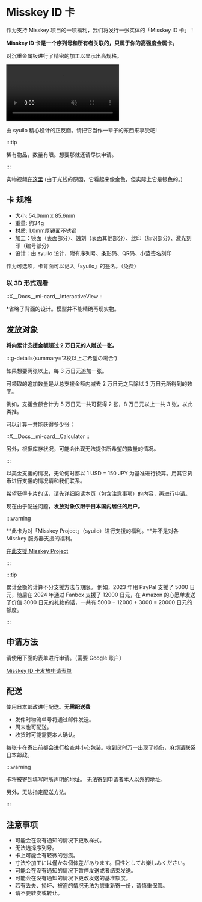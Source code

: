 # Misskey ID 卡

作为支持 Misskey 项目的一项福利，我们将发行一张实体的「Misskey ID 卡」！

**Misskey ID 卡是一个序列号和所有者关联的，只属于你的高强度金属卡。**

对沉重金属板进行了精密的加工以显示出高规格。

<video src="/video/mi-id-card-teaser.mp4" muted autoplay loop></video>

由 syuilo 精心设计的正反面。请把它当作一辈子的东西来享受吧!

:::tip

稀有物品，数量有限。想要那就还请尽快申请。

:::

实物视频[在这里](https://www.youtube.com/shorts/AdzzwxEa-WE) (由于光线的原因，它看起来像金色，但实际上它是银色的。)

## 卡 规格

- 大小: 54.0mm x 85.6mm
- 重量: 约34g
- 材质: 1.0mm厚镜面不锈钢
- 加工：镜面（表面部分）、蚀刻（表面其他部分）、丝印（标识部分）、激光刻印（编号部分）
- 设计：由 syuilo 设计，附有序列号、条形码、QR码、小蓝签名刻印

作为可选项，卡背面可以记入「syuilo」的签名。（免费）

### 以 3D 形式观看

::X__Docs__mi-card__InteractiveView
::

\*省略了背面的设计。模型并不能精确再现实物。

## 发放对象

**将向累计支援金额超过 2 万日元的人赠送一张。**

:::g-details{summary='2枚以上ご希望の場合'}

如果想要两张以上，每 3 万日元追加一张。

可领取的追加数量是从总支援金额内减去 2 万日元之后除以 3 万日元所得到的数字。

例如，支援金额合计为 5 万日元一共可获得 2 张，8 万日元以上一共 3 张，以此类推。

可以计算一共能获得多少张：

::X__Docs__mi-card__Calculator
::

另外，根据库存状况，可能会出现无法提供所希望的数量的情况。

:::

以美金支援的情况，无论何时都以 1 USD = 150 JPY 为基准进行换算。用其它货币进行支援的情况请和我们联系。

希望获得卡片的话，请先详细阅读本页（包含[注意事项](#注意事项)）的内容，再进行申请。

现在由于配送问题，**发放对象仅限于日本国内居住的用户。**

:::warning

\*\*此卡为对「Misskey Project」（syuilo）进行支援的福利。\*\*并不是对各 Misskey 服务器支援的福利。

[在此支援 Misskey Project](/docs/donate/)

:::

:::tip

累计金额的计算不分支援方法与期限。
例如，2023 年用 PayPal 支援了 5000 日元，随后在 2024 年通过 Fanbox 支援了 12000 日元，在 Amazon 的心愿单发送了价值 3000 日元的礼物的话，一共有 5000 + 12000 + 3000 = 20000 日元的额度。

:::

## 申请方法

请使用下面的表单进行申请。（需要 Google 账户）

[Misskey ID 卡发放申请表单](https://forms.gle/3EcRw21nUcGqGVk68)

## 配送

使用日本邮政进行配送。**无需配送费**

- 发件时物流单号将通过邮件发送。
- 周末也可配送。
- 收货时可能需要本人确认。

每张卡在寄出前都会进行检查并小心包装。收到货时万一出现了损伤，麻烦请联系日本邮政。

:::warning

卡将被寄到填写时所声明的地址。
无法寄到申请者本人以外的地址。

另外，无法指定配送方法。

:::

## 注意事项

- 可能会在没有通知的情况下更改样式。
- 无法选择序列号。
- 卡上可能会有轻微的划痕。
- 寸法や加工には僅かな個体差があります。個性としてお楽しみください。
- 可能会在没有通知的情况下暂停发送或者结束发送。
- 可能会在没有通知的情况下更改发送的基准额度。
- 若有丢失、损坏、被盗的情况无法为您重新寄一份，请慎重保管。
- 请不要转卖或转让。
